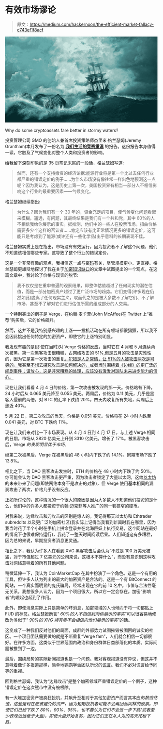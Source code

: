 # 有效市场谬论

> 原文：<https://medium.com/hackernoon/the-efficient-market-fallacy-c743ef1f8acf>

![](img/4c202a6f69cd4d7a3e83ce3298f67f18.png)

Why do some cryptoassets fare better in stormy waters?

投资管理公司 GMO 的创始人兼首席投资策略师杰里米·格兰瑟姆(Jeremy Grantham)本月发布了一份名为 [**我们生活的竞赛重温**](https://www.gmo.com/docs/default-source/research-and-commentary/strategies/asset-allocation/the-race-of-our-lives-revisited.pdf?sfvrsn=4) 的报告。这份报告本身值得一读，它触及了气候变化对整个人类和投资者的影响。

给我留下深刻印象的是 35 页笔记末尾的一段话，格兰瑟姆写道:

> 然而，还有一个支持撤资的经济论据:能源行业将是第一个比过去任何行业都严重的错误定价的例子……为什么市场没有像往常一样出色地预测这一点呢？因为我认为，这是历史上第一次，美国投资界有相当一部分人不相信影响这个行业的最重要因素——气候变化。

格兰瑟姆继续指出:

> 为什么？因为我们有一个 30 年的，资金充足的项目，使气候变化问题看起来模糊，遥远，有问题，其最终结果是我们有一个共和党，其中 60%的人不相信我给你展示的事实。据推测，他们中的一些人在股票市场。扭曲价格需要多少个这样的否认者……肯定应该有比正常情况更多的错误定价，这可能只是考虑到了能源(或许还有一些化学品)出乎意料的长期表现不佳。

格兰瑟姆实质上是在指出，市场没有有效运行，因为投资者不了解这个问题，他们不知道该相信哪些专家。这导致了整个行业的错误定价。

这是一个非常有趣的观点，我相信这一点与[密码](https://hackernoon.com/tagged/crypto)有关，尽管规模更小、更直接。格兰瑟姆更雄辩地探讨了我在关于[加密知识缺口](/@flatoutcrypto/the-crypto-knowledge-gap-how-we-got-here-and-how-we-can-improve-233d167894bd)的文章中试图提出的一个观点，在这篇文章中，我讨论了价格与现实的脱节:

> 我不仅仅是在重申普遍的观察结果，即整体估值超过了任何现实的潜在估值，而是一部分加密资产超过了更广泛市场的趋势。它们变得(许多现在仍然如此)脱离了任何现实主义，取而代之的是被大多数不了解它们、不了解市场、甚至不了解对它们进行估值所需的组成部分的人交易。

一个特别突出的例子是 Verge，在约翰·麦卡菲(John McAffee)在 Twitter 上“推荐”购买后，它的价格飙升。

然而，这并不是我特别感兴趣的上涨——投机活动在所有领域都很猖獗，所以我不会因此挑出任何特定的加密资产，即使它的上涨特别明显。

我发现有趣的是(即使在当时)对 Verge 价格的反应，当时它在 4 月和 5 月连续两次被黑。第一次黑客攻击很糟糕，占网络攻击的 51%,但是五月的攻击是灾难性的，因为它是第一次攻击的重复[。犯错是人之常情，让 51%的人被攻击两次是可笑的。我甚至不想去探究攻击是如何解决的，或者当时围绕着《边缘》的更广泛的闹剧事件；请放心，这是非常糟糕的处理，应该没有激发对球队未来进步能力的信心。](https://blog.theabacus.io/lets-do-the-time-warp-again-the-verge-hack-part-deux-c6396ab36ecb)

现在让我们看看 4 月 4 日的价格，第一次攻击被发现的那一天。价格略有下降，24 小时后从 0.065 美元降至 0.055 美元。两周后，价格为 0.11 美元，几乎是黑客入侵前的两倍。对 BTC 的汇率下跌约 20%，四天内收复所有失地，两周后上涨近 40%。

5 月 22 日，第二次攻击的当天，价格是 0.051 美元。价格将在 24 小时内跌至 0.041 美元，对 BTC 下跌约 11%。

现在让我们来对比一下市场表现。从 4 月 4 日到 4 月 17 日，与上述 Verge 相同的日期，市场从 2820 亿美元上升到 3310 亿美元，增长了 17%。被黑客攻击后，Verge *的表现明显优于市场。*

继第二次被黑后，Verge 在被黑后的 48 小时内下跌了约 14.1%。同期市场下跌了 13.8%。

相比之下，当 DAO 黑客攻击发生时，ETH 的价格在 48 小时内下跌了约 50%。你可能会认为 DAO 黑客攻击更严重，因为攻击者锁定了大量以太网，这给[以太坊](https://hackernoon.com/tagged/ethereum)的未来带来了问题(即使网络本身不是攻击的对象)，但 Verge 使用基本相同的漏洞攻击了两次，价格几乎没有反应。

正如所讨论的，这种情况的一个很大的原因是因为大多数人不知道他们投资的是什么，他们中的许多人都投资于约翰·迈克菲等人推广的同一套狭窄的硬币。

对我来说，边缘攻击和刀攻击的区别是惊人的。我记得那天以太坊和 Ethtrader subreddits 以及更广泛的加密社区(我实际上记得当我看到新闻时我在哪里，因为我当时花了半个小时在手机上拼命登录并在北海巨妖上执行交易，这个网站在最好的情况下也很难保持运行)，我花了一整天时间阅读后果。人们知道这有多糟糕，因为总的来说，早期投资者消息更灵通。

相比之下，我认为许多人在看到 XVG 黑客攻击后会认为“不过是 100 万美元被盗，对于市值超过 7 亿美元的公司来说，这根本不算什么”，而没有意识到这种攻击对网络意味着的所有其他问题。

稍微延伸一下，我认为 CoinMarketCap 在其中扮演了一个角色。这是一个有用的工具，但许多人认为列出的最大的加密资产是合法的。这是一个有 BitConnect 的网站，一个真实而明显的庞氏骗局，经常出现在它的前 10 名中。市值与合法性毫无关系。我想很多人认为，因为一个项目很大，所以它一定会存在。加密“影响者”的崛起也起到了作用。

此外，即使消息实际上只是简单的坏消息，加密领域的人也倾向于将一切都贴上 FUD 的标签。格兰瑟姆断言“ *60%的人不相信我向你展示的事实*”可以很容易地修改为类似于“ *90%的 XVG 持有者不会相信向他们展示的事实*”的话。

这变成了一种我们反对他们的局面，成群的外部势力试图摧毁被围困的诚实的社区。一个项目团队需要做的就是不断重复“Verge fam”，人们就会相信一切都很好。在许多方面，这类似于世界范围内政治和身份群体日益部落化的本质。实际问题被推到了一边。

最后，围绕局势的实际新闻报道也是一个问题。我对客观报道没有异议，但这并不意味着像许多报道那样，简单地鹦鹉学舌团队所说的[谎言](https://twitter.com/vergecurrency/status/998764810698358786)。我们不必对谎言给予同等的重视。

回到格兰瑟姆，我认为“边缘攻击”是整个加密领域严重错误定价的一个例子，这种错误定价在这次熊市中没有被根除。

有一大堆加密资产被疯狂投机，并飙升至相对于其他加密资产而言其本应*的数倍估值。这些是现在应该避免的资产，因为短期投机者可能不会再回到同样的股票。即使它们已经下跌了 80%、90%、95%，也不要认为它们不会进一步下跌(或者至少表现远远低于大盘)，即使大盘开始复苏，因为它们正在从人为的高天花板下跌。*